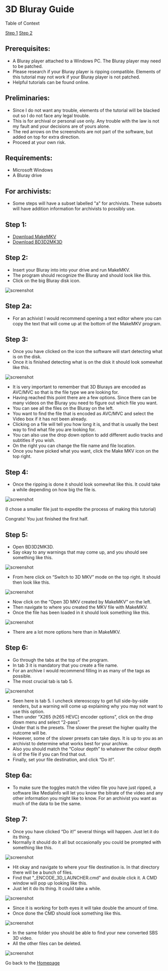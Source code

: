 # 3D Bluray Guide

Table of Context

[Step 1](https://github.com/The-Sundance-Kid/3D-isnt-Dead-Test/blob/main/Guide.md#step-1)  [Step 2](https://github.com/The-Sundance-Kid/3D-isnt-Dead-Test/blob/main/Guide.md#step-2)

## Prerequisites:

* A Bluray player attached to a Windows PC. The Bluray player may need to be patched.
* Please research if your Bluray player is ripping compatible. Elements of this tutorial may not work if your Bluray player is not patched. 
* Helpful tutorials can be found online.

## Preliminaries:

* Since I do not want any trouble, elements of the tutorial will be blacked out so I do not face any legal trouble. 
* This is for archival or personal use only. Any trouble with the law is not my fault and your decisions are of yours alone.
* The red arrows on the screenshots are not part of the software, but added on top for extra direction.
* Proceed at your own risk.

## Requirements:
* Microsoft Windows
* A Bluray drive

## For archivists:
* Some steps will have a subset labelled "a" for archivists. These subsets will have addition information for archivists to possibly use.

## Step 1:

* [Download MakeMKV](https://www.makemkv.com/download/Setup_MakeMKV_v1.17.8.exe)
* [Download BD3D2MK3D](https://www.videohelp.com/download/BD3D2MK3D.7z?r=CmFGdbFKDb) 

## Step 2:

* Insert your Bluray into into your drive and run MakeMKV. 
* The program should recognize the Bluray and should look like this. 
* Click on the big Bluray disk icon.

![screenshot](Image_1.png)

## Step 2a:
* For an achivist I would recommend opening a text editor where you can copy the text that will come up at the bottom of the MakeMKV program.

## Step 3:

* Once you have clicked on the icon the software will start detecting what is on the disk. 
* Once it is finished detecting what is on the disk it should look somewhat like this. 

![screenshot](Image_2.png)

* It is very important to remember that 3D Blurays are encoded as AVC/MVC so that is the file type we are looking for. 
* Having reached this point there are a few options. Since there can be many videos on the Bluray you need to figure out which file you want. 
* You can see all the files on the Bluray on the left. 
* You want to find the file that is encoded as AVC/MVC and select the Video box if it has not been already. 
* Clicking on a file will tell you how long it is, and that is usually the best way to find what file you are looking for. 
* You can also use the drop down option to add different audio tracks and subtitles if you wish. 
* On the right you can change the file name and file location. 
* Once you have picked what you want, click the Make MKV icon on the top right. 

## Step 4:

* Once the ripping is done it should look somewhat like this. It could take a while depending on how big the file is. 

![screenshot](Image_3.png)

(I chose a smaller file just to expedite the process of making this tutorial)

Congrats! You just finished the first half. 

## Step 5:

* Open BD3D2MK3D. 
* Say okay to any warnings that may come up, and you should see something like this. 

![screenshot](Image_4.png)

* From here click on “Switch to 3D MKV” mode on the top right. It should then look like this. 

![screenshot](Image_5.png)

* Now click on the “Open 3D MKV created by MakeMKV” on the left. 
* Then navigate to where you created the MKV file with MakeMKV. 
* Once the file has been loaded in it should look something like this. 

![screenshot](Image_6.png)

* There are a lot more options here than in MakeMKV. 

## Step 6:

* Go through the tabs at the top of the program. 
* In tab 3 it is mandatory that you create a file name. 
* For an archive I would recommend filling in as many of the tags as possible. 
* The most crucial tab is tab 5. 

![screenshot](Image_7.png)

* Seen here is tab 5. I uncheck stereoscopy to get full side-by-side renders, but a warning will come up explaining why you may not want to use this option. 
* Then under “X265 (h265 HEVC) encoder options”, click on the drop down menu and select “2-pass”. 
* Under that is the presets. The slower the preset the higher quality the outcome will be. 
* However, some of the slower presets can take days. It is up to you as an archivist to determine what works best for your archive. 
* Also you should match the “Colour depth” to whatever the colour depth is of the file if you can find that out. 
* Finally, set your file destination, and click “Do it!”. 

## Step 6a:
* To make sure the toggles match the video file you have just ripped, a software like MediaInfo will let you know the bitrate of the video and any other information you might like to know. For an archivist you want as much of the data to be the same.

## Step 7:

* Once you have clicked “Do it!” several things will happen. Just let it do its thing. 
* Normally it should do it all but occasionally you could be prompted with something like this. 

![screenshot](Image_8.png)

* Hit okay and navigate to where your file destination is. In that directory there will be a bunch of files.
* Find that "_ENCODE_3D_LAUNCHER.cmd" and double click it. A CMD window will pop up looking like this. 
* Just let it do its thing. It could take a while. 

![screenshot](Image_9.png)

* Since it is working for both eyes it will take double the amount of time. 
* Once done the CMD should look something like this.

![screenshot](Image_10.png)

* In the same folder you should be able to find your new converted SBS 3D video. 
* All the other files can be deleted.

![screenshot](Image_11.png)

Go back to the [Homepage](index.md)
